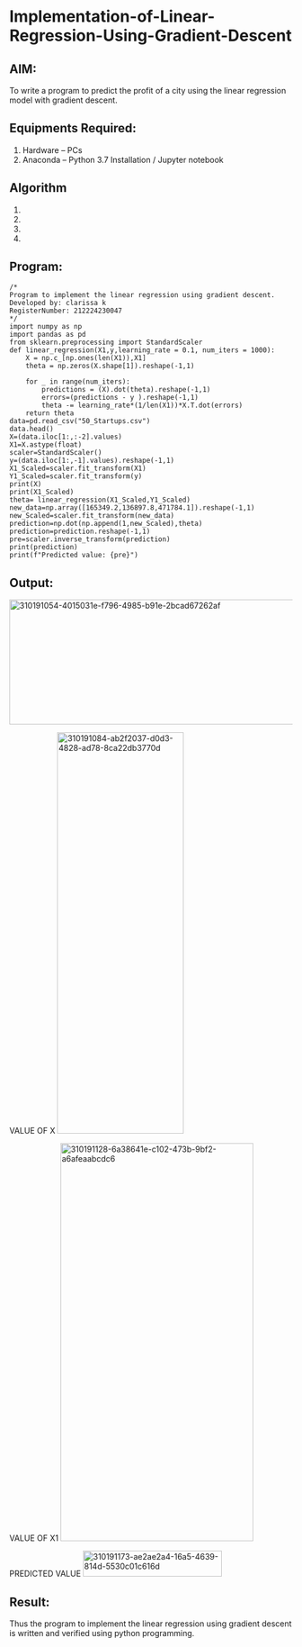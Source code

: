 # Implementation-of-Linear-Regression-Using-Gradient-Descent

## AIM:
To write a program to predict the profit of a city using the linear regression model with gradient descent.

## Equipments Required:
1. Hardware – PCs
2. Anaconda – Python 3.7 Installation / Jupyter notebook

## Algorithm
1. 
2. 
3. 
4. 

## Program:
```
/*
Program to implement the linear regression using gradient descent.
Developed by: clarissa k
RegisterNumber: 212224230047 
*/
import numpy as np
import pandas as pd
from sklearn.preprocessing import StandardScaler
def linear_regression(X1,y,learning_rate = 0.1, num_iters = 1000):
    X = np.c_[np.ones(len(X1)),X1]
    theta = np.zeros(X.shape[1]).reshape(-1,1)
    
    for _ in range(num_iters):
        predictions = (X).dot(theta).reshape(-1,1)
        errors=(predictions - y ).reshape(-1,1)
        theta -= learning_rate*(1/len(X1))*X.T.dot(errors)
    return theta
data=pd.read_csv("50_Startups.csv")
data.head()
X=(data.iloc[1:,:-2].values)
X1=X.astype(float)
scaler=StandardScaler()
y=(data.iloc[1:,-1].values).reshape(-1,1)
X1_Scaled=scaler.fit_transform(X1)
Y1_Scaled=scaler.fit_transform(y)
print(X)
print(X1_Scaled)
theta= linear_regression(X1_Scaled,Y1_Scaled)
new_data=np.array([165349.2,136897.8,471784.1]).reshape(-1,1)
new_Scaled=scaler.fit_transform(new_data)
prediction=np.dot(np.append(1,new_Scaled),theta)
prediction=prediction.reshape(-1,1)
pre=scaler.inverse_transform(prediction)
print(prediction)
print(f"Predicted value: {pre}")
```

## Output:

<img width="558" height="222" alt="310191054-4015031e-f796-4985-b91e-2bcad67262af" src="https://github.com/user-attachments/assets/0e06b9c5-99d5-433a-9dfc-1e16579b75cf" />

VALUE OF X
<img width="225" height="713" alt="310191084-ab2f2037-d0d3-4828-ad78-8ca22db3770d" src="https://github.com/user-attachments/assets/26efb19c-91c1-4982-a279-814f34b29677" />

VALUE OF X1
<img width="343" height="707" alt="310191128-6a38641e-c102-473b-9bf2-a6afeaabcdc6" src="https://github.com/user-attachments/assets/da58f278-bba7-47cc-a436-4901eb0f6417" />

PREDICTED VALUE
<img width="247" height="46" alt="310191173-ae2ae2a4-16a5-4639-814d-5530c01c616d" src="https://github.com/user-attachments/assets/e9a6a462-82df-4c71-b19f-0270e4305710" />

## Result:
Thus the program to implement the linear regression using gradient descent is written and verified using python programming.
